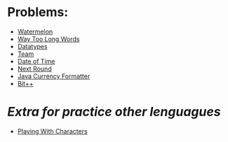 **Problems:**
============================

- [Watermelon](https://codeforces.com/problemset/problem/4/A)
- [Way Too Long Words](https://codeforces.com/problemset/problem/71/A)
- [Datatypes](https://www.hackerrank.com/challenges/java-datatypes/problem)
- [Team](https://codeforces.com/problemset/problem/231/A)
- [Date of Time](https://www.hackerrank.com/challenges/java-date-and-time/problem)
- [Next Round](https://codeforces.com/problemset/problem/158/A)
- [Java Currency Formatter](https://www.hackerrank.com/challenges/java-currency-formatter/problem)
- [Bit++](https://codeforces.com/problemset/problem/282/A)


*_Extra for practice other lenguagues_*
===========================================
- [Playing With Characters](https://www.hackerrank.com/challenges/playing-with-characters/problem)
